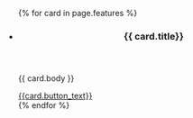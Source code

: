 <div class="blue-wrapper">
  <div class="grid-container">
    <ul class="usa-card-group">
    {% for card in page.features %}
      <li class="tablet:grid-col-4 usa-card">
        <div class="usa-card__container card-features">
          <header class="usa-card__header">
            <h3 class="usa-card__heading">{{ card.title}}</h3>
          </header>
          <div class="usa-card__body">
            <p>{{ card.body }}</p>
          </div>
          <footer>
            <a href="{{card.link}}" class="usa-button secondary__button" style="margin-top: 1.5rem;">{{card.button_text}}</a>
          </footer>
      </li>
    {% endfor %}
  </ul>
  </div>
</div>